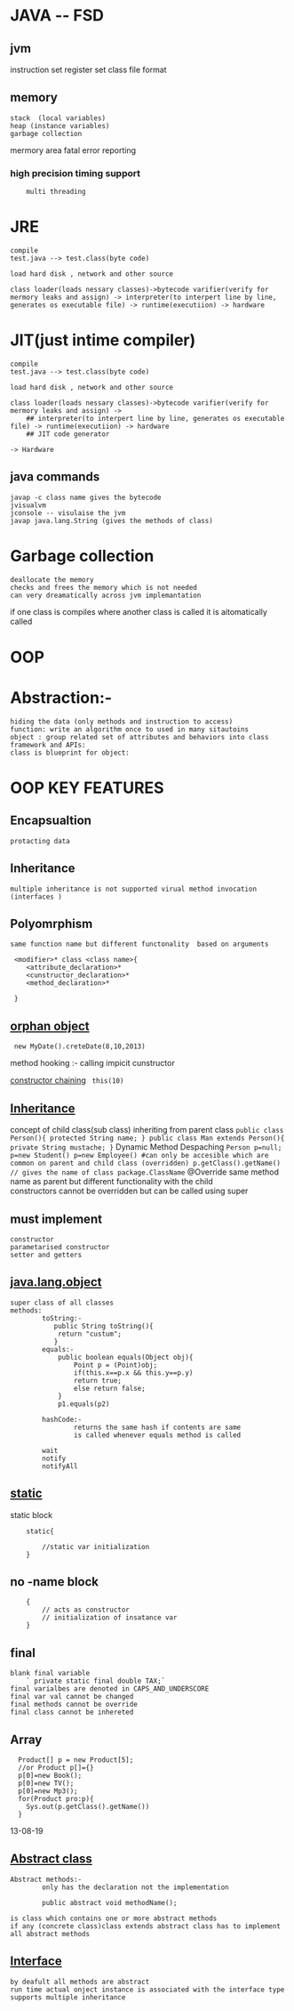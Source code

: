 # JAVA -- FSD 

## jvm 
instruction set
register set
class file format

## memory
	stack  (local variables)
	heap (instance variables)
	garbage collection
mermory area
fatal error reporting

### high precision timing support
		multi threading

# JRE
	compile
	test.java --> test.class(byte code)

	load hard disk , network and other source

	class loader(loads nessary classes)->bytecode varifier(verify for mermory leaks and assign) -> interpreter(to interpert line by line, generates os executable file) -> runtime(executiion) -> hardware


# JIT(just intime compiler)
	compile
	test.java --> test.class(byte code)

	load hard disk , network and other source

	class loader(loads nessary classes)->bytecode varifier(verify for mermory leaks and assign) -> 
		## interpreter(to interpert line by line, generates os executable file) -> runtime(executiion) -> hardware
		## JIT code generator

	-> Hardware


## java commands
	javap -c class name gives the bytecode
	jvisualvm
	jconsole -- visulaise the jvm
	javap java.lang.String (gives the methods of class)


# Garbage collection
	deallocate the memory
	checks and frees the memory which is not needed
	can very dreamatically across jvm implemantation

if one class is compiles where another class is called it is aitomatically called

# OOP

# Abstraction:-
	hiding the data (only methods and instruction to access)
	function: write an algorithm once to used in many sitautoins
	object : group related set of attributes and behaviors into class
	framework and APIs:
	class is blueprint for object:

# OOP KEY FEATURES

## Encapsualtion
	protacting data
## Inheritance
	multiple inheritance is not supported virual method invocation (interfaces )
## Polyomrphism
	same function name but different functonality  based on arguments

```
 <modifier>* class <class name>{
 	<attribute_declaration>*
 	<cunstructor_declaration>*
 	<method_declaration>*

 }
```

## [orphan object](./JAVA_12-08/src/com/example/MyDate.java)
` new MyDate().creteDate(8,10,2013)`

method hooking :- calling impicit cunstructor

[constructor chaining](./JAVA_12-08/src/com/example/MyDate.java)
` this(10)`

## [Inheritance](./JAVA_12-08/src/com/employee/)
concept of child class(sub class) inheriting from parent class
	```
		public class Person(){
			protected String name;
		}
		public class Man extends Person(){
			private String mustache;
	}
	```
Dynamic Method Despaching
	```
	Person p=null;
	p=new Student()
	p=new Employee() #can only be accesible which are common on parent and child class (overridden)
	p.getClass().getName() // gives the name of class package.ClassName
	```
	@Override
		same method name as parent but different functionality with the child    
	constructors cannot be overridden but can be called using super

## must implement
	constructor
	parametarised constructor
	setter and getters

## [java.lang.object](./JAVA_12-08/src/com/account/Account.java)
	super class of all classes
	methods:	
			toString:-
			   public String toString(){
			   	return "custum";
			   }
			equals:-
				public boolean equals(Object obj){
					Point p = (Point)obj;
					if(this.x==p.x && this.y==p.y)
					return true;
					else return false;
				}
				p1.equals(p2)

			hashCode:-
					returns the same hash if contents are same
					is called whenever equals method is called 

			wait
			notify
			notifyAll


## [static](./JAVA_12-08/src/com/product/Main_prod.java)
static block
```	
	static{

		//static var initialization
	}
```
## no -name block
```
	{
		// acts as constructor
		// initialization of insatance var
	}
```

## final
	blank final variable 
		` private static final double TAX;`
	final varialbes are denoted in CAPS_AND_UNDERSCORE
	final var val cannot be changed
	final methods cannot be override
	final class cannot be inhereted

## Array
```
  Product[] p = new Product[5];
  //or Product p[]={}
  p[0]=new Book();
  p[0]=new TV();
  p[0]=new Mp3();
  for(Product pro:p){
  	Sys.out(p.getClass().getName())
  }
  ```

13-08-19
## [Abstract class](./JAVA_13_08/src/com/abstrat)
	Abstract methods:- 
			only has the declaration not the implementation

			public abstract void methodName();

	is class which contains one or more abstract methods
	if any (concrete class)class extends abstract class has to implement all abstract methods
 
## [Interface](./JAVA_13_08/src/com/interfac)
	by deafult all methods are abstract
	run time actual onject instance is associated with the interface type
	supports multiple inheritance

